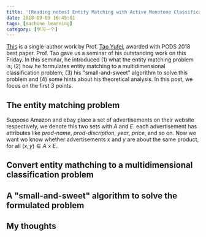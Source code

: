 ```yaml
---
title: '[Reading notes] Entity Matching with Active Monotone Classification'
date: 2018-09-09 16:45:01
tags: [machine learning]
category: [学习一个]
---
```


[This](https://dl.acm.org/citation.cfm?id=3196984) is a single-author work by Prof. [Tao Yufei](http://www.cse.cuhk.edu.hk/~taoyf/), awarded with PODS 2018 best paper. Prof. Tao gave us a seminar of his outstanding work on this Friday. In this seminar, he introduced (1) what the entity matching problem is; (2) how he formulates entity matching to a multidimensional classification problem; (3) his "small-and-sweet" algorithm to solve this problem and (4) some hints about his theoretical analysis. In this post, we focus on the first 3 points.
<!--more-->

## The entity matching problem
Suppose Amazon and ebay place a set of advertisements on their website respectively, we denote this two sets with $A$ and $E$. each advertisement has attributes like *prod-name*, *prod-discription*, *year*, *price*, and so on. Now we want wo know whether advertisements $x$ and $y$ are about the same product, for all $(x, y) \in  A \times E$.

## Convert entity mathching to a multidimensional classification problem

## A "small-and-sweet" algorithm to solve the formulated problem


## My thoughts
